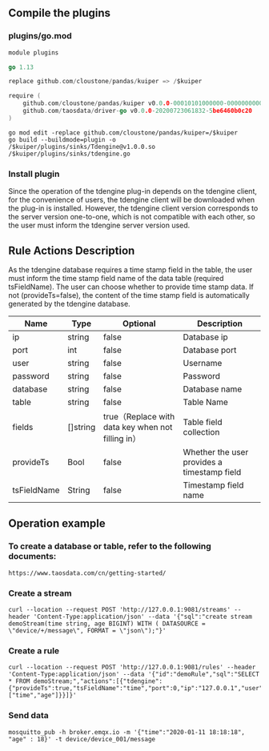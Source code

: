 ## Compile the plugins

### plugins/go.mod

```go
module plugins

go 1.13

replace github.com/cloustone/pandas/kuiper => /$kuiper

require (
    github.com/cloustone/pandas/kuiper v0.0.0-00010101000000-000000000000 // indirect
    github.com/taosdata/driver-go v0.0.0-20200723061832-5be6460b0c20
)
```

```shell
go mod edit -replace github.com/cloustone/pandas/kuiper=/$kuiper
go build --buildmode=plugin -o /$kuiper/plugins/sinks/Tdengine@v1.0.0.so /$kuiper/plugins/sinks/tdengine.go
```
### Install plugin
Since the operation of the tdengine plug-in depends on the tdengine client, for the convenience of users, the tdengine client will be downloaded when the plug-in is installed. However, the tdengine client version corresponds to the server version one-to-one, which is not compatible with each other, so the user must inform the tdengine server version used.
## Rule Actions Description

As the tdengine database requires a time stamp field in the table, the user must inform the time stamp field name of the data table (required tsFieldName). The user can choose whether to provide time stamp data. If not (provideTs=false), the content of the time stamp field is automatically generated by the tdengine database.

| Name        | Type     | Optional                                          | Description                                 |
| ----------- | -------- | ------------------------------------------------- | ------------------------------------------- |
| ip          | string   | false                                             | Database ip                                 |
| port        | int      | false                                             | Database port                               |
| user        | string   | false                                             | Username                                    |
| password    | string   | false                                             | Password                                    |
| database    | string   | false                                             | Database name                               |
| table       | string   | false                                             | Table Name                                  |
| fields      | []string | true（Replace with data key when not filling in） | Table field collection                      |
| provideTs   | Bool     | false                                             | Whether the user provides a timestamp field |
| tsFieldName | String   | false                                             | Timestamp field name                        |

## Operation example

### To create a database or table, refer to the following documents:

```http
https://www.taosdata.com/cn/getting-started/
```

### Create a stream

```curl
curl --location --request POST 'http://127.0.0.1:9081/streams' --header 'Content-Type:application/json' --data '{"sql":"create stream demoStream(time string, age BIGINT) WITH ( DATASOURCE = \"device/+/message\", FORMAT = \"json\");"}'
```

### Create a rule

```curl
curl --location --request POST 'http://127.0.0.1:9081/rules' --header 'Content-Type:application/json' --data '{"id":"demoRule","sql":"SELECT * FROM demoStream;","actions":[{"tdengine":{"provideTs":true,"tsFieldName":"time","port":0,"ip":"127.0.0.1","user":"root","password":"taosdata","database":"dbName","table":"tableName","fields":["time","age"]}}]}'
```

### Send data

```curl
mosquitto_pub -h broker.emqx.io -m '{"time":"2020-01-11 18:18:18", "age" : 18}' -t device/device_001/message
```

